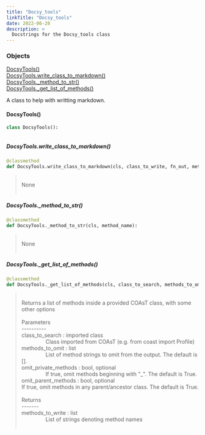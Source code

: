 ```yaml
---
title: "Docsy_tools"
linkTitle: "Docsy_tools"
date: 2022-06-28
description: >
  Docstrings for the Docsy_tools class
---
```

### Objects

[DocsyTools()](#docsytools)<br />
[DocsyTools.write_class_to_markdown()](#docsytoolswrite_class_to_markdown)<br />
[DocsyTools._method_to_str()](#docsytools_method_to_str)<br />
[DocsyTools._get_list_of_methods()](#docsytools_get_list_of_methods)<br />

A class to help with writting markdown.
#### DocsyTools()
```python
class DocsyTools():
```

```

```

##### DocsyTools.write_class_to_markdown()
```python
@classmethod
def DocsyTools.write_class_to_markdown(cls, class_to_write, fn_out, method_to_omit=unknown, omit_private_methods=True, omit_parent_methods=True):
```
> <br />
> None<br />
> <br />
##### DocsyTools._method_to_str()
```python
@classmethod
def DocsyTools._method_to_str(cls, method_name):
```
> <br />
> None<br />
> <br />
##### DocsyTools._get_list_of_methods()
```python
@classmethod
def DocsyTools._get_list_of_methods(cls, class_to_search, methods_to_omit=unknown, omit_private_methods=True, omit_parent_methods=True):
```
> <br />
> Returns a list of methods inside a provided COAsT class, with some<br />
> other options<br />
> <br />
> Parameters<br />
> ----------<br />
> class_to_search : imported class<br />
> &nbsp;&nbsp;&nbsp;&nbsp;&nbsp;&nbsp;&nbsp;&nbsp;&nbsp;&nbsp;&nbsp;&nbsp;&nbsp;&nbsp;&nbsp;  Class imported from COAsT (e.g. from coast import Profile)<br />
> methods_to_omit : list<br />
> &nbsp;&nbsp;&nbsp;&nbsp;&nbsp;&nbsp;&nbsp;&nbsp;&nbsp;&nbsp;&nbsp;&nbsp;&nbsp;&nbsp;&nbsp;  List of method strings to omit from the output. The default is [].<br />
> omit_private_methods : bool, optional<br />
> &nbsp;&nbsp;&nbsp;&nbsp;&nbsp;&nbsp;&nbsp;&nbsp;&nbsp;&nbsp;&nbsp;&nbsp;&nbsp;&nbsp;&nbsp;  If true, omit methods beginning with "_". The default is True.<br />
> omit_parent_methods : bool, optional<br />
>    If true, omit methods in any parent/ancestor class. The default is True.<br />
> <br />
> Returns<br />
> -------<br />
> methods_to_write : list<br />
> &nbsp;&nbsp;&nbsp;&nbsp;&nbsp;&nbsp;&nbsp;&nbsp;&nbsp;&nbsp;&nbsp;&nbsp;&nbsp;&nbsp;&nbsp;  List of strings denoting method names<br />
> <br />